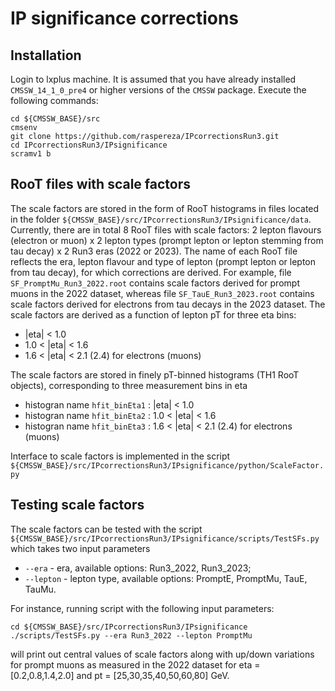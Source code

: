 # IP significance corrections

## Installation

Login to lxplus machine. It is assumed that you have already installed `CMSSW_14_1_0_pre4` or higher versions of the `CMSSW` package. Execute the following commands:

```
cd ${CMSSW_BASE}/src
cmsenv
git clone https://github.com/raspereza/IPcorrectionsRun3.git
cd IPcorrectionsRun3/IPsignificance
scramv1 b 
```

## RooT files with scale factors

The scale factors are stored in the form of RooT histograms in files located in the folder
`${CMSSW_BASE}/src/IPcorrectionsRun3/IPsignificance/data`. Currently, there are in total 8
RooT files with scale factors: 2 lepton flavours (electron or muon) x 2 lepton types (prompt lepton or lepton stemming from tau decay) x 2 Run3 eras (2022 or 2023). The name of each RooT file reflects
the era, lepton flavour and type of lepton (prompt lepton or lepton from tau decay), for which 
corrections are derived. For example, file `SF_PromptMu_Run3_2022.root` contains scale factors derived for prompt muons in the 2022 dataset, whereas file `SF_TauE_Run3_2023.root` contains scale factors derived for electrons from tau decays in the 2023 dataset. The scale factors are derived as a function of lepton pT for three eta bins:
* |eta| < 1.0
* 1.0 < |eta| < 1.6
* 1.6 < |eta| < 2.1 (2.4) for electrons (muons)

The scale factors are stored in finely pT-binned histograms (TH1 RooT objects), corresponding to three measurement bins in eta 
* histogran name `hfit_binEta1` : |eta| < 1.0
* histogran name `hfit_binEta2` : 1.0 < |eta| < 1.6
* histogran name `hfit_binEta3` : 1.6 < |eta| < 2.1 (2.4) for electrons (muons)

Interface to scale factors is implemented in the script `${CMSSW_BASE}/src/IPcorrectionsRun3/IPsignificance/python/ScaleFactor.py`

## Testing scale factors

The scale factors can be tested with the script `${CMSSW_BASE}/src/IPcorrectionsRun3/IPsignificance/scripts/TestSFs.py` which takes two input parameters
* `--era` - era, available options: Run3_2022, Run3_2023; 
* `--lepton` - lepton type, available options: PromptE, PromptMu, TauE, TauMu.

For instance, running script with the following input parameters:
```
cd ${CMSSW_BASE}/src/IPcorrectionsRun3/IPsignificance
./scripts/TestSFs.py --era Run3_2022 --lepton PromptMu
```
will print out central values of scale factors along with up/down variations for prompt muons as measured in the 2022 dataset for eta = [0.2,0.8,1.4,2.0] and pt = [25,30,35,40,50,60,80] GeV.


